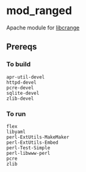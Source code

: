 mod_ranged
==========
Apache module for [libcrange](https://github.com/boinger/libcrange)

## Prereqs
### To build
    apr-util-devel
    httpd-devel
    pcre-devel
    sqlite-devel
    zlib-devel

### To run
    flex
    libyaml
    perl-ExtUtils-MakeMaker
    perl-ExtUtils-Embed
    perl-Test-Simple
    perl-libwww-perl
    pcre
    zlib
